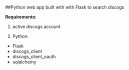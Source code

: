 
##Python web app built with with Flask to search discogs

**Requirements:**
1. active discogs account

2. Python:
- Flask
- discogs_client
- discogs_client_oauth
- sqlalchemy
